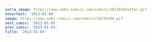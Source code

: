 ```yaml
---
extra_image: https://www.smbc-comics.com/comics/20130104after.gif
hovertext: '2013-01-04'
image: https://www.smbc-comics.com/comics/20130104.gif
next_comic: '2013-01-05'
prev_comic: '2013-01-03'
title: '2013-01-04'
---
```


